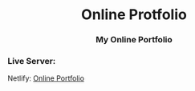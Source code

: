 <h1 align="center">Online Protfolio</h1>
<h3 align="center">My Online Portfolio</h3>

<h3 align="left">Live Server:</h3>
<p align="left">
  Netlify: 
    <a href="https://mahirashhab.github.io/personal-portfolio/" target="blank">
        Online Portfolio
    </a>
</p>